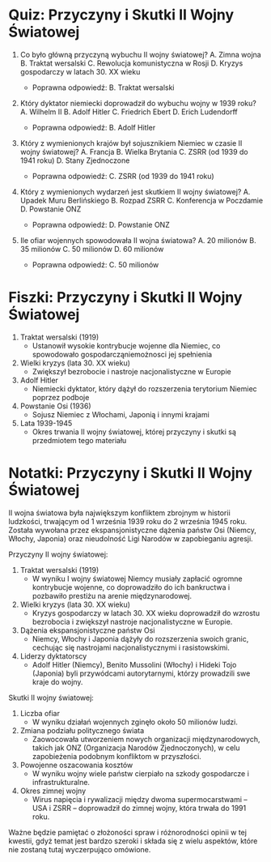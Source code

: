  # Quiz: Przyczyny i Skutki II Wojny Światowej

1. Co było główną przyczyną wybuchu II wojny światowej?
   A. Zimna wojna
   B. Traktat wersalski
   C. Rewolucja komunistyczna w Rosji
   D. Kryzys gospodarczy w latach 30. XX wieku
   * Poprawna odpowiedź: B. Traktat wersalski

2. Który dyktator niemiecki doprowadził do wybuchu wojny w 1939 roku?
   A. Wilhelm II
   B. Adolf Hitler
   C. Friedrich Ebert
   D. Erich Ludendorff
   * Poprawna odpowiedź: B. Adolf Hitler

3. Który z wymienionych krajów był sojusznikiem Niemiec w czasie II wojny światowej?
   A. Francja
   B. Wielka Brytania
   C. ZSRR (od 1939 do 1941 roku)
   D. Stany Zjednoczone
   * Poprawna odpowiedź: C. ZSRR (od 1939 do 1941 roku)

4. Który z wymienionych wydarzeń jest skutkiem II wojny światowej?
   A. Upadek Muru Berlińskiego
   B. Rozpad ZSRR
   C. Konferencja w Poczdamie
   D. Powstanie ONZ
   * Poprawna odpowiedź: D. Powstanie ONZ

5. Ile ofiar wojennych spowodowała II wojna światowa?
   A. 20 milionów
   B. 35 milionów
   C. 50 milionów
   D. 60 milionów
   * Poprawna odpowiedź: C. 50 milionów

# Fiszki: Przyczyny i Skutki II Wojny Światowej

1. Traktat wersalski (1919)
   * Ustanowił wysokie kontrybucje wojenne dla Niemiec, co spowodowało gospodarcząniemożnosci jej spełnienia
2. Wielki kryzys (lata 30. XX wieku)
   * Zwiększył bezrobocie i nastroje nacjonalistyczne w Europie
3. Adolf Hitler
   * Niemiecki dyktator, który dążył do rozszerzenia terytorium Niemiec poprzez podboje
4. Powstanie Osi (1936)
   * Sojusz Niemiec z Włochami, Japonią i innymi krajami
5. Lata 1939-1945
   * Okres trwania II wojny światowej, której przyczyny i skutki są przedmiotem tego materiału

# Notatki: Przyczyny i Skutki II Wojny Światowej

II wojna światowa była największym konfliktem zbrojnym w historii ludzkości, trwającym od 1 września 1939 roku do 2 września 1945 roku. Została wywołana przez ekspansjonistyczne dążenia państw Osi (Niemcy, Włochy, Japonia) oraz nieudolność Ligi Narodów w zapobieganiu agresji.

Przyczyny II wojny światowej:

1. Traktat wersalski (1919)
   * W wyniku I wojny światowej Niemcy musiały zapłacić ogromne kontrybucje wojenne, co doprowadziło do ich bankructwa i pozbawiło prestiżu na arenie międzynarodowej.
2. Wielki kryzys (lata 30. XX wieku)
   * Kryzys gospodarczy w latach 30. XX wieku doprowadził do wzrostu bezrobocia i zwiększył nastroje nacjonalistyczne w Europie.
3. Dążenia ekspansjonistyczne państw Osi
   * Niemcy, Włochy i Japonia dążyły do rozszerzenia swoich granic, cechując się nastrojami nacjonalistycznymi i rasistowskimi.
4. Liderzy dyktatorscy
   * Adolf Hitler (Niemcy), Benito Mussolini (Włochy) i Hideki Tojo (Japonia) byli przywódcami autorytarnymi, którzy prowadzili swe kraje do wojny.

Skutki II wojny światowej:

1. Liczba ofiar
   * W wyniku działań wojennych zginęło około 50 milionów ludzi.
2. Zmiana podziału politycznego świata
   * Zaowocowała utworzeniem nowych organizacji międzynarodowych, takich jak ONZ (Organizacja Narodów Zjednoczonych), w celu zapobieżenia podobnym konfliktom w przyszłości.
3. Powojenne oszacowania kosztów
   * W wyniku wojny wiele państw cierpiało na szkody gospodarcze i infrastrukturalne.
4. Okres zimnej wojny
   * Wirus napięcia i rywalizacji między dwoma supermocarstwami – USA i ZSRR – doprowadził do zimnej wojny, która trwała do 1991 roku.

Ważne będzie pamiętać o złożoności spraw i różnorodności opinii w tej kwestii, gdyż temat jest bardzo szeroki i składa się z wielu aspektów, które nie zostaną tutaj wyczerpująco omówione.